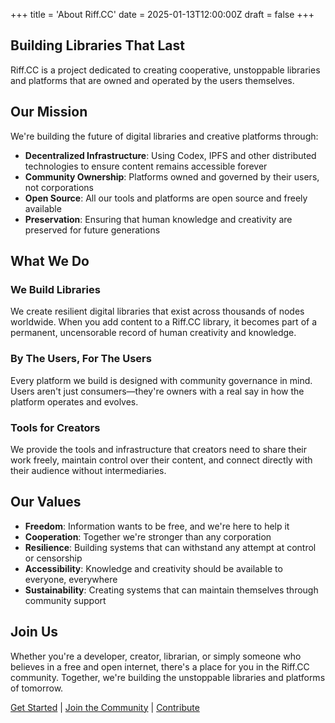 +++
title = 'About Riff.CC'
date = 2025-01-13T12:00:00Z
draft = false
+++
## Building Libraries That Last

Riff.CC is a project dedicated to creating cooperative, unstoppable libraries and platforms that are owned and operated by the users themselves.

## Our Mission

We're building the future of digital libraries and creative platforms through:

- **Decentralized Infrastructure**: Using Codex, IPFS and other distributed technologies to ensure content remains accessible forever
- **Community Ownership**: Platforms owned and governed by their users, not corporations
- **Open Source**: All our tools and platforms are open source and freely available
- **Preservation**: Ensuring that human knowledge and creativity are preserved for future generations

## What We Do

### We Build Libraries

We create resilient digital libraries that exist across thousands of nodes worldwide. When you add content to a Riff.CC library, it becomes part of a permanent, uncensorable record of human creativity and knowledge.

### By The Users, For The Users

Every platform we build is designed with community governance in mind. Users aren't just consumers—they're owners with a real say in how the platform operates and evolves.

### Tools for Creators

We provide the tools and infrastructure that creators need to share their work freely, maintain control over their content, and connect directly with their audience without intermediaries.

## Our Values

- **Freedom**: Information wants to be free, and we're here to help it
- **Cooperation**: Together we're stronger than any corporation
- **Resilience**: Building systems that can withstand any attempt at control or censorship
- **Accessibility**: Knowledge and creativity should be available to everyone, everywhere
- **Sustainability**: Creating systems that can maintain themselves through community support

## Join Us

Whether you're a developer, creator, librarian, or simply someone who believes in a free and open internet, there's a place for you in the Riff.CC community. Together, we're building the unstoppable libraries and platforms of tomorrow.

[Get Started](/docs) | [Join the Community](/contact) | [Contribute](https://github.com/riffcc)